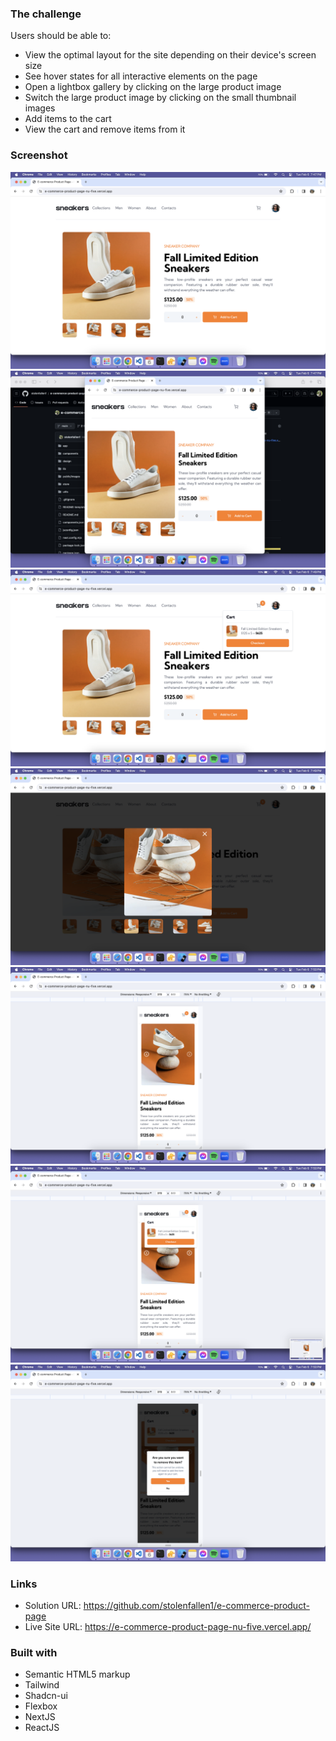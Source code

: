 ### The challenge

Users should be able to:

-   View the optimal layout for the site depending on their device's screen size
-   See hover states for all interactive elements on the page
-   Open a lightbox gallery by clicking on the large product image
-   Switch the large product image by clicking on the small thumbnail images
-   Add items to the cart
-   View the cart and remove items from it

### Screenshot

![](./public/screenshots/SC1.png)
![](./public/screenshots/SC2.png)
![](./public/screenshots/SC3.png)
![](./public/screenshots/SC4.png)
![](./public/screenshots/SC5.png)
![](./public/screenshots/SC6.png)
![](./public/screenshots/SC7.png)

### Links

-   Solution URL: https://github.com/stolenfallen1/e-commerce-product-page
-   Live Site URL: https://e-commerce-product-page-nu-five.vercel.app/

### Built with

-   Semantic HTML5 markup
-   Tailwind
-   Shadcn-ui
-   Flexbox
-   NextJS
-   ReactJS
